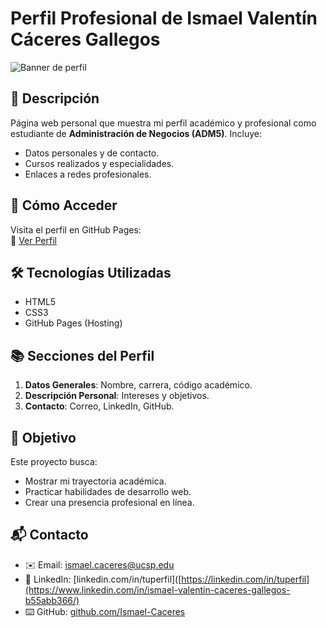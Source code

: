 # Perfil Profesional de Ismael Valentín Cáceres Gallegos

![Banner de perfil](URL_DE_TU_IMAGEN) <!-- Opcional: Agrega una imagen -->

## 📌 Descripción
Página web personal que muestra mi perfil académico y profesional como estudiante de **Administración de Negocios (ADM5)**. Incluye:
- Datos personales y de contacto.
- Cursos realizados y especialidades.
- Enlaces a redes profesionales.

## 🚀 Cómo Acceder
Visita el perfil en GitHub Pages:  
🔗 [Ver Perfil](https://Ismael-Caceres.github.io/Ismael-Valentin-Caceres-Gallegos/perfil.html)

## 🛠 Tecnologías Utilizadas
- HTML5
- CSS3
- GitHub Pages (Hosting)

## 📚 Secciones del Perfil
1. **Datos Generales**: Nombre, carrera, código académico.
2. **Descripción Personal**: Intereses y objetivos.
3. **Contacto**: Correo, LinkedIn, GitHub.

## 🌟 Objetivo
Este proyecto busca:
- Mostrar mi trayectoria académica.
- Practicar habilidades de desarrollo web.
- Crear una presencia profesional en línea.

## 📬 Contacto
- ✉️ Email: ismael.caceres@ucsp.edu
- 💼 LinkedIn: [linkedin.com/in/tuperfil]([https://linkedin.com/in/tuperfil](https://www.linkedin.com/in/ismael-valentin-caceres-gallegos-b55abb366/)
- ⌨️ GitHub: [github.com/Ismael-Caceres](https://github.com/Ismael-Caceres)
